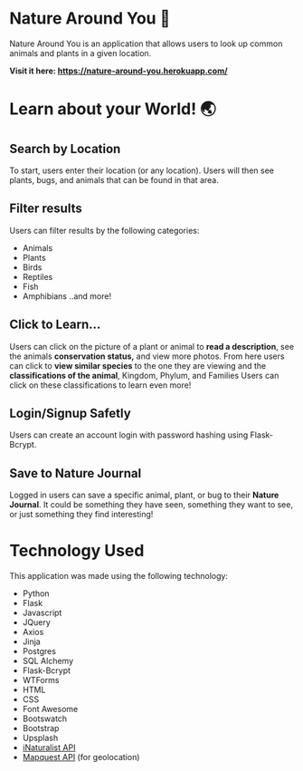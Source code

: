 # Nature Around You 🌱

Nature Around You is an application that allows users to look up common animals and plants in a given location.

**Visit it here: https://nature-around-you.herokuapp.com/**

# Learn about your World! 🌏

## Search by Location

To start, users enter their location (or any location). Users will then see plants, bugs, and animals that can be found in that area.

## Filter results

Users can filter results by the following categories:

- Animals
- Plants
- Birds
- Reptiles
- Fish
- Amphibians
  ..and more!

## Click to Learn...

Users can click on the picture of a plant or animal to **read a description**, see the animals **conservation status,** and view more photos.
From here users can click to **view similar species** to the one they are viewing and the **classifications of the animal**, Kingdom, Phylum, and Families Users can click on these classifications to learn even more!

## Login/Signup Safetly

Users can create an account login with password hashing using Flask-Bcrypt.

## Save to Nature Journal

Logged in users can save a specific animal, plant, or bug to their **Nature Journal**. It could be something they have seen, something they want to see, or just something they find interesting!

# Technology Used

This application was made using the following technology:

- Python
- Flask
- Javascript
- JQuery
- Axios
- Jinja
- Postgres
- SQL Alchemy
- Flask-Bcrypt
- WTForms
- HTML
- CSS
- Font Awesome
- Bootswatch
- Bootstrap
- Upsplash
- [iNaturalist API](https://api.inaturalist.org/v1/docs/)
- [Mapquest API](https://developer.mapquest.com/) (for geolocation)
